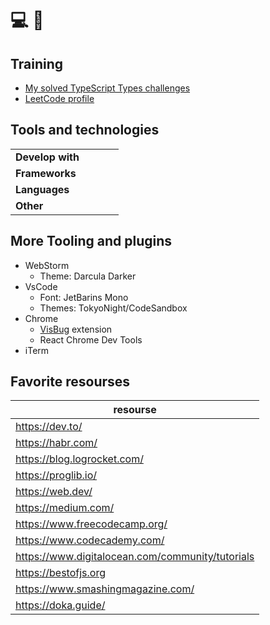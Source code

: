 # 💻 👋

## Training
- <a href="https://github.com/issues?q=is%3Aissue+author%3AGit-I985+repo%3Atype-challenges%2Ftype-challenges">My solved TypeScript Types challenges</a>
- <a href="https://leetcode.com/Git-I985/">LeetCode profile</a>

## Tools and technologies
<table>
    <tbody>
        <tr>
            <td>
                <strong>Develop with</strong>
            </td>
            <td>
                <img src="https://img.shields.io/static/v1?logo=webstorm&amp;message=webstorm%20%E2%9D%A4%EF%B8%8F&amp;color=%23f6f8fa&amp;labelColor=%23d0d7de&amp;style=for-the-badge&amp;logoColor=black&amp;label=" alt=""> 
                <img src="https://img.shields.io/static/v1?logo=PhpStorm&amp;message=PhpStorm&amp;color=%23f6f8fa&amp;labelColor=%23d0d7de&amp;style=for-the-badge&amp;logoColor=black&amp;label=" alt=""> 
                <img src="https://img.shields.io/static/v1?logo=Visual%20Studio%20Code&amp;message=VSCode&amp;color=%23f6f8fa&amp;labelColor=%23d0d7de&amp;style=for-the-badge&amp;label=&amp;logoColor=%23007ACC" alt=""> 
                <img src="https://img.shields.io/static/v1?logo=Postman&amp;message=Postman&amp;color=%23f6f8fa&amp;labelColor=%23d0d7de&amp;style=for-the-badge&amp;label=&amp;logoColor=" alt=""> 
                <img src="https://img.shields.io/static/v1?logo=Figma&amp;message=Figma&amp;color=%23f6f8fa&amp;labelColor=%23d0d7de&amp;style=for-the-badge&amp;label=&amp;logoColor=%23F24E1E" alt=""> 
                <img src="https://img.shields.io/static/v1?logo=Apple&amp;message=OSX%20/%20iOS&amp;color=%23f6f8fa&amp;labelColor=%23d0d7de&amp;style=for-the-badge&amp;logoColor=black&amp;label=" alt=""> 
                <img src="https://img.shields.io/static/v1?logo=Google%20Chrome&amp;message=Chrome&amp;color=%23f6f8fa&amp;labelColor=%23d0d7de&amp;style=for-the-badge&amp;label=" alt=""> 
                <img src="https://img.shields.io/static/v1?logo=linux&amp;message=Linux&amp;color=%23f6f8fa&amp;labelColor=%23d0d7de&amp;style=for-the-badge&amp;logoColor=black&amp;label=" alt=""> 
                <img src="https://img.shields.io/static/v1?logo=Windows&amp;message=Windows%207/10/11&amp;color=%23f6f8fa&amp;labelColor=%23d0d7de&amp;style=for-the-badge&amp;label=&amp;logoColor=%230078D6" alt="">
            </td>
        </tr>
        <tr>
            <td>
                <strong>Frameworks</strong>
            </td>
            <td>
                <img src="https://img.shields.io/static/v1?logo=vue.js&amp;message=tried%20Vue.js&amp;color=%23f6f8fa&amp;labelColor=%23d0d7de&amp;style=for-the-badge&amp;label=&amp;logoColor=%234FC08D" alt=""> 
                <img src="https://img.shields.io/static/v1?logo=gatsby&amp;message=work%20with%20gatsby.js&amp;color=%23f6f8fa&amp;labelColor=%23d0d7de&amp;style=for-the-badge&amp;label=&amp;logoColor=%23663399" alt=""> 
                <img src="https://img.shields.io/static/v1?logo=symfony&amp;message=tried%20Symfony&amp;color=%23f6f8fa&amp;labelColor=%23d0d7de&amp;style=for-the-badge&amp;logoColor=black&amp;label=" alt=""> 
                <img src="https://img.shields.io/static/v1?logo=react&amp;message=Work%20with%20React.js&amp;color=%23f6f8fa&amp;labelColor=%23d0d7de&amp;style=for-the-badge&amp;logoColor=black&amp;label=" alt=""> 
                <img src="https://img.shields.io/static/v1?logo=react&amp;message=Triied%20React%20Native%20&amp;color=%23f6f8fa&amp;labelColor=%23d0d7de&amp;style=for-the-badge&amp;logoColor=black&amp;label=" alt=""> 
                <img src="https://img.shields.io/static/v1?logo=pug&amp;message=Work%20with%20Pug.js&amp;color=%23f6f8fa&amp;labelColor=%23d0d7de&amp;style=for-the-badge&amp;label=&amp;logoColor=%23A86454" alt=""> 
                <img src="https://img.shields.io/static/v1?logo=express&amp;message=Work%20with%20Express.js&amp;color=%23f6f8fa&amp;labelColor=%23d0d7de&amp;style=for-the-badge&amp;logoColor=black&amp;label=" alt=""> 
                <img src="https://img.shields.io/static/v1?logo=laravel&amp;message=Tried%20Laravel&amp;color=%23f6f8fa&amp;labelColor=%23d0d7de&amp;style=for-the-badge&amp;label=" alt=""> 
                <img src="https://img.shields.io/static/v1?logo=jest&amp;message=Testing%20JS%20with%20Jest&amp;color=%23f6f8fa&amp;labelColor=%23d0d7de&amp;style=for-the-badge&amp;label=&amp;logoColor=%23C21325" alt=""> 
                <img src="https://img.shields.io/static/v1?logo=nestjs&amp;message=Wanna%20try%20Nest.js&amp;color=%23f6f8fa&amp;labelColor=%23d0d7de&amp;style=for-the-badge&amp;label=&amp;logoColor=%23E0234E" alt="">
            </td>
        </tr>
        <tr>
            <td>
                <strong>Languages</strong>
            </td>
            <td>
                <img src="https://img.shields.io/static/v1?logo=typescript&amp;message=learning%20and%20work%20with%20TS&amp;color=%23f6f8fa&amp;labelColor=%23d0d7de&amp;style=for-the-badge&amp;label=&amp;logoColor=%233178C6" alt=""> 
                <img src="https://img.shields.io/static/v1?logo=javascript&amp;message=middle%20JS&amp;color=%23f6f8fa&amp;labelColor=%23d0d7de&amp;style=for-the-badge&amp;label=&amp;logoColor=yellow" alt=""> 
                <img src="https://img.shields.io/static/v1?logo=php&amp;message=php%20intern%20but%20worked%20on%20it&amp;color=%23f6f8fa&amp;labelColor=%23d0d7de&amp;style=for-the-badge&amp;label=" alt=""> 
                <img src="https://img.shields.io/static/v1?logo=Python&amp;message=tried%20python&amp;color=%23f6f8fa&amp;labelColor=%23d0d7de&amp;style=for-the-badge&amp;label=&amp;logoColor=%233776AB" alt=""> 
                <img src="https://img.shields.io/static/v1?logo=cplusplus&amp;message=c%2B%2B%20first%20language&amp;color=%23f6f8fa&amp;labelColor=%23d0d7de&amp;style=for-the-badge&amp;label=&amp;logoColor=%2300599C" alt=""> 
                <img src="https://img.shields.io/static/v1?logo=mysql&amp;message=sql%20intern&amp;color=%23f6f8fa&amp;labelColor=%23d0d7de&amp;style=for-the-badge&amp;logoColor=black&amp;label=" alt=""> 
                <img src="https://img.shields.io/static/v1?logo=Postgresql&amp;message=wanna%20try%20PostgreSQL&amp;color=%23f6f8fa&amp;labelColor=%23d0d7de&amp;style=for-the-badge&amp;label=&amp;logoColor=%234169E1" alt=""> 
                <img src="https://img.shields.io/static/v1?logo=Microsoft%20SQL%20Server&amp;message=Learns%20MsSQL&amp;color=%23f6f8fa&amp;labelColor=%23d0d7de&amp;style=for-the-badge&amp;label=&amp;logoColor=%23CC2927" alt="">
            </td>
        </tr>
        <tr>
            <td>
                <strong>Other</strong>
            </td>
            <td>
                <img src="https://img.shields.io/static/v1?logo=netlify&amp;message=deployed%20on%20netlify&amp;color=%23f6f8fa&amp;labelColor=%23d0d7de&amp;style=for-the-badge&amp;label=" alt=""> 
                <img src="https://img.shields.io/static/v1?logo=Google%20Optimize&amp;message=Google%20Optimize&amp;color=%23f6f8fa&amp;labelColor=%23d0d7de&amp;style=for-the-badge&amp;label=" alt=""> 
                <img src="https://img.shields.io/static/v1?logo=Google%20Cloud&amp;message=Google%20App%20Script%20&amp;color=%23f6f8fa&amp;labelColor=%23d0d7de&amp;style=for-the-badge&amp;label=" alt=""> 
                <img src="https://img.shields.io/static/v1?logo=npm&amp;message=definitely%20npm&amp;color=%23f6f8fa&amp;labelColor=%23d0d7de&amp;style=for-the-badge&amp;label=" alt=""> 
                <img src="https://img.shields.io/static/v1?logo=git&amp;message=active%20uses%20git&amp;color=%23f6f8fa&amp;labelColor=%23d0d7de&amp;style=for-the-badge&amp;label=" alt=""> 
                <img src="https://img.shields.io/static/v1?logo=github&amp;message=github%20active%20user&amp;color=%23f6f8fa&amp;labelColor=%23d0d7de&amp;style=for-the-badge&amp;logoColor=black&amp;label=" alt=""> 
                <img src="https://img.shields.io/static/v1?logo=gitlab&amp;message=tried%20gitlab&amp;color=%23f6f8fa&amp;labelColor=%23d0d7de&amp;style=for-the-badge&amp;label=" alt=""> 
                <img src="https://img.shields.io/static/v1?logo=Jira&amp;message=Work%20with%20Jira&amp;color=%23f6f8fa&amp;labelColor=%23d0d7de&amp;style=for-the-badge&amp;label=&amp;logoColor=%230052CC" alt=""> 
                <img src="https://img.shields.io/static/v1?logo=bitbucket&amp;message=Work%20with%20bitbucket&amp;color=%23f6f8fa&amp;labelColor=%23d0d7de&amp;style=for-the-badge&amp;label=&amp;logoColor=%230052CC" alt="">
            </td>
        </tr>
    </tbody>    
</table>


## More Tooling and plugins 

- WebStorm
    - Theme: Darcula Darker
- VsCode
    - Font: JetBarins Mono
    - Themes: TokyoNight/CodeSandbox
- Chrome
    - [VisBug](https://github.com/GoogleChromeLabs/ProjectVisBug) extension
    - React Chrome Dev Tools
- iTerm

## Favorite resourses

| resourse                                         |
|--------------------------------------------------|
| https://dev.to/                                  |
| https://habr.com/                                |
| https://blog.logrocket.com/                      |
| https://proglib.io/                              |
| https://web.dev/                                 |
| https://medium.com/                              |
| https://www.freecodecamp.org/                    |
| https://www.codecademy.com/                      |
| https://www.digitalocean.com/community/tutorials |
| https://bestofjs.org                             |
| https://www.smashingmagazine.com/                |
| https://doka.guide/                              |

<!--
## Projects in which I participated

| category                                                  | Project                                                                      | Role                                                                                          |
|-----------------------------------------------------------|------------------------------------------------------------------------------|-----------------------------------------------------------------------------------------------|
| DeFi, Crypto, Trading, huge trading platform content site | [PrimeXBT](https://primexbt.com)                                             | frontend developer long time support                                                          |
| DeFi, Crypto, Trading                                     | [TurboXBT](https://turboxbt.com)                                             | frontend developer, long time support                                                         |
| Marketing agency                                          | [PrimeAds](https://primeads.io/)                                             | main frontend developer                                                                       | 
| DeFi, Crypto, Trading, trading platform content site      | [PXBT](https://pxbt.eu)                                                      | Gatsby.js, React,  SSG, DeFi, main frontend developer                                         |
| DeFi, Crypto, Trading, Buy Crypto                         | [Baksta](https://baksta.com/)                                                | Gatsby.js, React, SSG, DeFi, project setup, Crypto                                            |
| DeFi, Crypto, Trading, marketing landing                  | [PrimeXBT landing](https://start.primexbt.com/)                              | Gatsby.js, React,  SSG, DeFi, main frontend developer                                         |
| DeFi, Crypto, Trading, marketing landing                  | [PrimeXBT landing Copy-Trading](https://start.primexbt.com/strategy-manager) | Gatsby.js, React,  SSG, DeFi, main frontend developer                                         |
| Software develop agency landing                           | [Release Candidate](https://rc-technologies.com/)                            | main frontend developer                                                                       |
| CRM                                                       | [amoCRM](https://www.amocrm.ru/)                                             | backend php developer, internal automation                                                    |
| DeFi, Crypto, Trading                                     | [Whale Digital Services](https://whale-ds.com/)                              | frontend support                                                                              |
| Motorola radio stations licenses shop                     | [Motorola License](https://motorola-license.ru/)                             | PHP developer support, Tinkoff bank private API integration                                   |
| radio stations software FTP server frontend               | [RADIOSOFTWARE.ONLINE](https://radiosoftware.online/)                        | PHP, Apache SSI (Server Side Includes, Yandex Metrika, Google Analytics, FTP Server frontend) |
| -                                                         | [Art-Active](https://www.art-active.ru/)                                     | PHP, Wordpress, support, freelance                                                            |
-->
